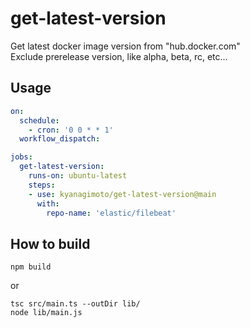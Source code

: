 # get-latest-version
Get latest docker image version from "hub.docker.com"  
Exclude prerelease version, like alpha, beta, rc, etc...

## Usage
```yaml
on:
  schedule:
    - cron: '0 0 * * 1'
  workflow_dispatch:

jobs:
  get-latest-version:
    runs-on: ubuntu-latest
    steps:
    - use: kyanagimoto/get-latest-version@main
      with:
        repo-name: 'elastic/filebeat'
```

## How to build
```shell
npm build
```
or
```shell
tsc src/main.ts --outDir lib/
node lib/main.js
```
